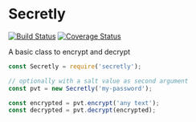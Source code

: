 # Secretly

[![Build Status](https://travis-ci.com/WebReflection/secretly.svg?branch=master)](https://travis-ci.com/WebReflection/secretly) [![Coverage Status](https://coveralls.io/repos/github/WebReflection/secretly/badge.svg?branch=master)](https://coveralls.io/github/WebReflection/secretly?branch=master)

A basic class to encrypt and decrypt

```js
const Secretly = require('secretly');

// optionally with a salt value as second argument
const pvt = new Secretly('my-password');

const encrypted = pvt.encrypt('any text');
const decrypted = pvt.decrypt(encrypted);
```
